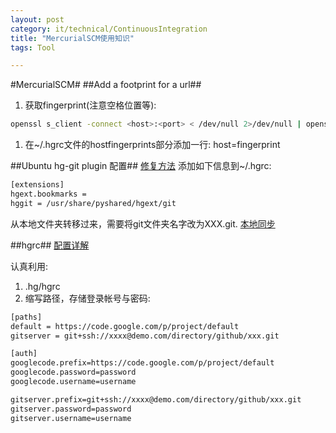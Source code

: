 ```yaml
---
layout: post
category: it/technical/ContinuousIntegration
title: "MercurialSCM使用知识"
tags: Tool

---
```





#MercurialSCM#
##Add a footprint for a url##
  1. 获取fingerprint(注意空格位置等):

```bash
openssl s_client -connect <host>:<port> < /dev/null 2>/dev/null | openssl x509 -fingerprint -noout -in /dev/stdin
```

  1. 在~/.hgrc文件的hostfingerprints部分添加一行: host=fingerprint

##Ubuntu hg-git plugin 配置##
[修复方法](https://bugs.launchpad.net/ubuntu/+source/hg-git/+bug/666292)
添加如下信息到~/.hgrc:

```bash 
[extensions]
hgext.bookmarks =
hggit = /usr/share/pyshared/hgext/git
```


从本地文件夹转移过来，需要将git文件夹名字改为XXX.git.
[本地同步](http://stackoverflow.com/questions/5785158/mercurial-hg-git-clone-from-a-local-directory)

##hgrc##
[配置详解](http://www.selenic.com/mercurial/hgrc.5.html)

认真利用:
  1. .hg/hgrc
  1. 缩写路径，存储登录帐号与密码:


```bash
[paths]
default = https://code.google.com/p/project/default
gitserver = git+ssh://xxxx@demo.com/directory/github/xxx.git

[auth]
googlecode.prefix=https://code.google.com/p/project/default
googlecode.password=password
googlecode.username=username

gitserver.prefix=git+ssh://xxxx@demo.com/directory/github/xxx.git
gitserver.password=password
gitserver.username=username
```

